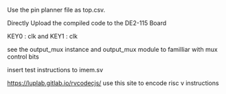 Use the pin planner file as top.csv.

Directly Upload the compiled code to the DE2-115 Board

KEY0 : clk and KEY1 : clk

see the output_mux instance and output_mux module to familliar with mux control bits

insert test instructions to imem.sv

https://luplab.gitlab.io/rvcodecjs/  use this site to encode risc v instructions

